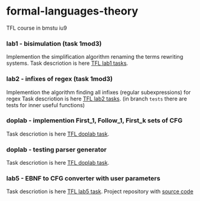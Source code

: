 # formal-languages-theory
TFL course in bmstu iu9

### lab1 - bisimulation (task 1mod3)
Implemention the simplification algorithm renaming the terms rewriting systems.
Task descriotion is here [TFL lab1 tasks](https://github.com/TonitaN/FormalLanguageTheory/blob/main/2022/tasks/lab_tfl_2022_1.pdf).

### lab2 - infixes of regex (task 1mod3)
Implemention the algorithm finding all infixes (regular subexpressions) for regex
Task descriotion is here [TFL lab2 tasks](https://github.com/TonitaN/FormalLanguageTheory/blob/main/2022/tasks/lab_tfl_2022_2.pdf).
(in branch `tests` there are tests for inner useful functions)

### doplab - implemention First_1, Follow_1, First_k sets of CFG
Task descriotion is here [TFL doplab task](https://github.com/TonitaN/FormalLanguageTheory/blob/main/2022/tasks/lab_tfl_2022_4.pdf).

### doplab - testing parser generator
Task descriotion is here [TFL doplab task](https://github.com/TonitaN/FormalLanguageTheory/blob/main/2022/tasks/lab_tfl_2022_4.pdf).

### lab5 - EBNF to CFG converter with user parameters  
Task descriotion is here [TFL lab5 task](https://github.com/TonitaN/FormalLanguageTheory/blob/main/2022/tasks/lab_tfl_2022_5.pdf).
Project repository with [source code](https://github.com/ynastt/EBNF-to-CFG) 